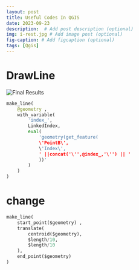 ```yaml
---
layout: post
title: Useful Codes In QGIS
date: 2023-09-23
description:  # Add post description (optional)
img: i-rest.jpg # Add image post (optional)
fig-caption: # Add figcaption (optional)
tags: [Qgis]
---
```


# DrawLine

![Final Results]({{site.baseurl}}/assets/img/img-for-makeline-eg.jpg)

```python
make_line(
    @geometry ,
	with_variable(
		'index_',
		LinkedIndex,
		eval(
			'geometry(get_feature( 
			\'PointB\',
			\'Index\',
			' ||concat('\'',@index_,'\'') || '
			))'
		)
	)
)
```

# change
```python
make_line(
	start_point($geometry) ,
	translate(
		centroid($geometry),
		$length/10,
		$length/10
	),
	end_point($geometry)
)
```

